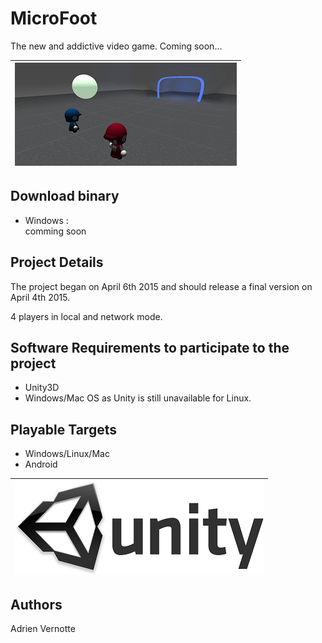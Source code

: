 MicroFoot
============
The new and addictive video game. Coming soon...

| ![MicroFoot](https://raw.githubusercontent.com/AdrienVR/MicroFoot/master/microFoot_preview.png "Warning, this a preview of the alpha version") |
|:----:|

## Download binary

* Windows :  
		comming soon

## Project Details

The project began on April 6th 2015 and should release a final version on April 4th 2015.  
  
4 players in local and network mode.

## Software Requirements to participate to the project

* Unity3D
* Windows/Mac OS as Unity is still unavailable for Linux.

## Playable Targets

* Windows/Linux/Mac
* Android

| ![Unity3D](https://raw.githubusercontent.com/AdrienVR/CTR2/master/unity.png "Unity3D") |
|:----:|

## Authors

Adrien Vernotte  
